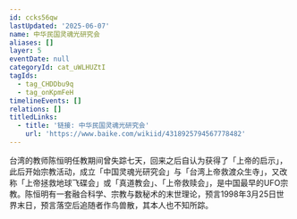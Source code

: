 ```yaml
---
id: ccks56qw
lastUpdated: '2025-06-07'
name: 中华民国灵魂光研究会
aliases: []
layer: 5
eventDate: null
categoryId: cat_uWLHUZtI
tagIds:
  - tag_CHDDbu9q
  - tag_onKpmFeH
timelineEvents: []
relations: []
titledLinks:
  - title: '链接: 中华民国灵魂光研究会'
    url: 'https://www.baike.com/wikiid/4318925794567778482'
---
```

台湾的教师陈恒明任教期间曾失踪七天，回来之后自认为获得了「上帝的启示」，此后开始宗教活动，成立「中国灵魂光研究会」与「台湾上帝救渡众生寺」，又改称「上帝拯救地球飞碟会」或「真道教会」、「上帝救赎会」，是中国最早的UFO宗教。陈恒明有一套融合科学、宗教与数秘术的末世理论，预言1998年3月25日世界末日，预言落空后追随者作鸟兽散，其本人也不知所踪。
